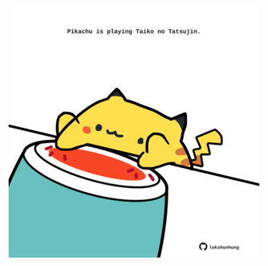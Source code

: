 <!-- built at 20/04/2024, 22:00:48 UTC -->
<p align="center">
  <img width="500" height="500" src="./ReadmeImage.svg">
</p>
